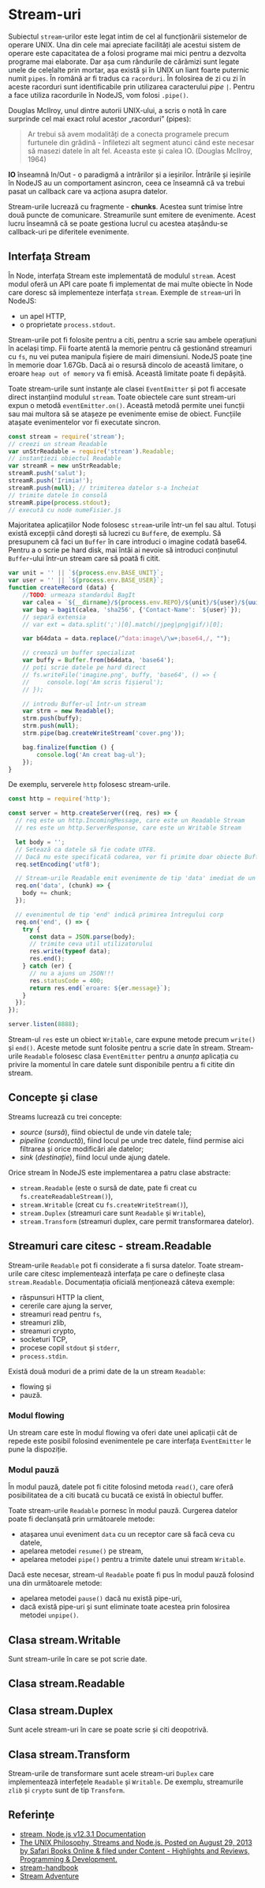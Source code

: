# Stream-uri

Subiectul `stream`-urilor este legat intim de cel al funcționării sistemelor de operare UNIX. Una din cele mai apreciate facilități ale acestui sistem de operare este capacitatea de a folosi programe mai mici pentru a dezvolta programe mai elaborate. Dar așa cum rândurile de cărămizi sunt legate unele de celelalte prin mortar, așa există și în UNIX un liant foarte puternic numit `pipes`. În română ar fi tradus ca `racorduri`. În folosirea de zi cu zi în aceste racorduri sunt identificabile prin utilizarea caracterului *pipe* <code>&#124;</code>. Pentru a face utiliza racordurile în NodeJS, vom folosi `.pipe()`.

Douglas McIlroy, unul dintre autorii UNIX-ului, a scris o notă în care surprinde cel mai exact rolul acestor „racorduri” (pipes):

> Ar trebui să avem modalități de a conecta programele precum furtunele din grădină - înfiletezi alt segment atunci când este necesar să masezi datele în alt fel. Aceasta este și calea IO. (Douglas McIlroy, 1964)

**IO** înseamnă In/Out - o paradigmă a intrărilor și a ieșirilor. Întrările și ieșirile în NodeJS au un comportament asincron, ceea ce înseamnă că va trebui pasat un callback care va acționa asupra datelor.

Stream-urile lucrează cu fragmente - **chunks**. Acestea sunt trimise între două puncte de comunicare. Streamurile sunt emitere de evenimente. Acest lucru înseamnă că se poate gestiona lucrul cu acestea atașându-se callback-uri pe diferitele evenimente.

## Interfața Stream

În Node, interfața Stream este implementată de modulul `stream`. Acest modul oferă un API care poate fi implementat de mai multe obiecte în Node care doresc să implementeze interfața `stream`. Exemple de `stream`-uri în NodeJS:

-   un apel HTTP,
-   o proprietate `process.stdout`.

Stream-urile pot fi folosite pentru a citi, pentru a scrie sau ambele operațiuni în același timp. Fii foarte atentă la memorie pentru că gestionând streamuri cu `fs`, nu vei putea manipula fișiere de mairi dimensiuni. NodeJS poate ține în memorie doar 1.67Gb. Dacă ai o resursă dincolo de această limitare, o eroare `heap out of memory` va fi emisă. Această limitate poate fi depășită.

Toate stream-urile sunt instanțe ale clasei `EventEmitter` și pot fi accesate direct instanțiind modulul `stream`. Toate obiectele care sunt stream-uri expun o metodă `eventEmitter.on()`. Această metodă permite unei funcții sau mai multora să se atașeze pe evenimente emise de obiect. Funcțiile atașate evenimentelor vor fi executate sincron.

 ```javascript
const stream = require('stream');
// creezi un stream Readable
var unStrReadable = require('stream').Readable;
// instanțiezi obiectul Readable
var streamR = new unStrReadable;
streamR.push('salut');
streamR.push('Irimia!');
streamR.push(null); // trimiterea datelor s-a încheiat
// trimite datele în consolă
streamR.pipe(process.stdout);
// execută cu node numeFisier.js
 ```

Majoritatea aplicațiilor Node folosesc `stream`-urile într-un fel sau altul. Totuși există excepții când dorești să lucrezi cu `Buffer`e, de exemplu. Să presupunem că faci un `Buffer` în care introduci o imagine codată base64. Pentru a o scrie pe hard disk, mai întâi ai nevoie să introduci conținutul `Buffer`-ului într-un stream care să poată fi citit.

```javascript
var unit = '' || `${process.env.BASE_UNIT}`;
var user = '' || `${process.env.BASE_USER}`;
function createRecord (data) {
    //TODO: urmeaza standardul BagIt
    var calea = `${__dirname}/${process.env.REPO}/${unit}/${user}/${uuidv1()}`; // numele directorului resurselor va fi un UUID v1
    var bag = bagit(calea, 'sha256', {'Contact-Name': `${user}`});
    // separă extensia
    // var ext = data.split(';')[0].match(/jpeg|png|gif/)[0];

    var b64data = data.replace(/^data:image\/\w+;base64,/, "");

    // creează un buffer specializat
    var buffy = Buffer.from(b64data, 'base64');
    // poți scrie datele pe hard direct
    // fs.writeFile('imagine.png', buffy, 'base64', () => {
    //     console.log('Am scris fișierul');
    // });

    // introdu Buffer-ul într-un stream
    var strm = new Readable();
    strm.push(buffy);
    strm.push(null);
    strm.pipe(bag.createWriteStream('cover.png'));

    bag.finalize(function () {
        console.log('Am creat bag-ul');
    });
}
```

De exemplu, serverele `http` folosesc stream-urile.

```javascript
const http = require('http');

const server = http.createServer((req, res) => {
  // req este un http.IncomingMessage, care este un Readable Stream
  // res este un http.ServerResponse, care este un Writable Stream

  let body = '';
  // Setează ca datele să fie codate UTF8.
  // Dacă nu este specificată codarea, vor fi primite doar obiecte Buffer.
  req.setEncoding('utf8');

  // Stream-urile Readable emit evenimente de tip 'data' imediat de un receptor este atașat
  req.on('data', (chunk) => {
    body += chunk;
  });

  // evenimentul de tip 'end' indică primirea întregului corp
  req.on('end', () => {
    try {
      const data = JSON.parse(body);
      // trimite ceva util utilizatorului
      res.write(typeof data);
      res.end();
    } catch (er) {
      // nu a ajuns un JSON!!!
      res.statusCode = 400;
      return res.end(`eroare: ${er.message}`);
    }
  });
});

server.listen(8888);
```

Stream-ul `res` este un obiect `Writable`, care expune metode precum `write()` și `end()`. Aceste metode sunt folosite pentru a scrie date în stream. Stream-urile `Readable` folosesc clasa `EventEmitter` pentru a *anunța* aplicația cu privire la momentul în care datele sunt disponibile pentru a fi citite din stream.

## Concepte și clase

Streams lucrează cu trei concepte:

-   *source* (*sursă*), fiind obiectul de unde vin datele tale;
-   *pipeline* (*conductă*), fiind locul pe unde trec datele, fiind permise aici filtrarea și orice modificări ale datelor;
-   *sink* (*destinație*), fiind locul unde ajung datele.

Orice stream în NodeJS este implementarea a patru clase abstracte:

-   `stream.Readable` (este o sursă de date, pate fi creat cu `fs.createReadableStream()`),
-   `stream.Writable` (creat cu `fs.createWriteStream()`),
-   `stream.Duplex` (streamuri care sunt `Readable` și `Writable`),
-   `stream.Transform` (streamuri duplex, care permit transformarea datelor).

## Streamuri care citesc - stream.Readable

Stream-urile `Readable` pot fi considerate a fi sursa datelor. Toate stream-urile care citesc implementează interfața pe care o definește clasa `stream.Readable`. Documentația oficială menționează câteva exemple:

- răspunsuri HTTP la client,
- cererile care ajung la server,
- streamuri read pentru `fs`,
- streamuri zlib,
- streamuri crypto,
- socketuri TCP,
- procese copil `stdout` și `stderr`,
- `process.stdin`.

Există două moduri de a primi date de la un stream `Readable`:

- flowing și
- pauză.

### Modul flowing

Un stream care este în modul flowing va oferi date unei aplicații cât de repede este posibil folosind evenimentele pe care interfața `EventEmitter` le pune la dispoziție.

### Modul pauză

În modul pauză, datele pot fi citite folosind metoda `read()`, care oferă posibilitatea de a citi bucată cu bucată ce există în obiectul buffer.

Toate stream-urile `Readable` pornesc în modul pauză. Curgerea datelor poate fi declanșată prin următoarele metode:

- atașarea unui eveniment `data` cu un receptor care să facă ceva cu datele,
- apelarea metodei `resume()` pe stream,
- apelarea metodei `pipe()` pentru a trimite datele unui stream `Writable`.

Dacă este necesar, stream-ul `Readable` poate fi pus în modul pauză folosind una din următoarele metode:

- apelarea metodei `pause()` dacă nu există pipe-uri,
- dacă există pipe-uri și sunt eliminate toate acestea prin folosirea metodei `unpipe()`.


## Clasa stream.Writable

Sunt stream-urile în care se pot scrie date.

## Clasa stream.Readable

## Clasa stream.Duplex

Sunt acele stream-uri în care se poate scrie și citi deopotrivă.

## Clasa stream.Transform

Stream-urile de transformare sunt acele stream-uri `Duplex` care implementează interfețele `Readable` și `Writable`. De exemplu, streamurile `zlib` și `crypto` sunt de tip `Transform`.

## Referințe

- [stream, Node.js v12.3.1 Documentation](https://nodejs.org/api/stream.html)
- [The UNIX Philosophy, Streams and Node.js. Posted on August 29, 2013 by Safari Books Online & filed under Content - Highlights and Reviews, Programming & Development.](https://www.safaribooksonline.com/blog/2013/08/29/the-unix-philosophy-streams-and-node-js/)
- [stream-handbook](https://github.com/substack/stream-handbook)
- [Stream Adventure](https://www.npmjs.com/package/stream-adventure)
